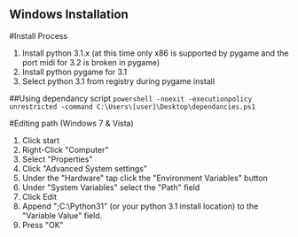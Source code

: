 Windows Installation
--------------------
#Install Process
1. Install python 3.1.x (at this time only x86 is supported by pygame and the port midi for 3.2 is broken in pygame)
2. Install python pygame for 3.1
3. Select python 3.1 from registry during pygame install

##Using dependancy script
`powershell -noexit -executionpolicy unrestricted -command C:\Users\[user]\Desktop\dependancies.ps1`

#Editing path (Windows 7 & Vista)
1. Click start
2. Right-Click "Computer"
3. Select "Properties"
4. Click "Advanced System settings"
5. Under the "Hardware" tap click the "Environment Variables" button
6. Under "System Variables" select the "Path" field
7. Click Edit
8. Append ";C:\Python31" (or your python 3.1 install location) to the "Variable Value" field.
9. Press "OK"
